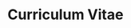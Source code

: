 ---
layout: cv
permalink: /cv/
title: Curriculum Vitae
nav: true
nav_order: 3
cv_pdf: CV_Fran2024.pdf
description: Au fil du temps, j'ai forgé une approche « polydisciplinaire » de résolution de problèmes avec une précision technique et un esprit créatif. Je pense que les techniques alternatives sont clés et que le partage des connaissances est fondamental. Construisons ensemble des projets technologiques, à fort impact.
toc:
  sidebar: left
---